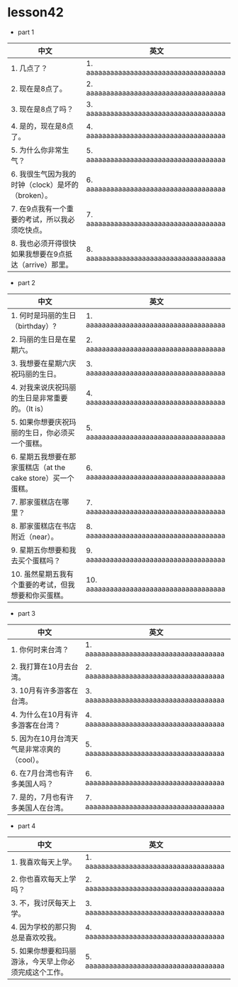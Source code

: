 
# lesson42

- part 1

| 中文                                                   | 英文                                   |
| ------------------------------------------------------ | -------------------------------------- |
| 1. 几点了？                                            | 1. aaaaaaaaaaaaaaaaaaaaaaaaaaaaaaaaaaa |
| 2. 现在是8点了。                                       | 2. aaaaaaaaaaaaaaaaaaaaaaaaaaaaaaaaaaa |
| 3. 现在是8点了吗？                                     | 3. aaaaaaaaaaaaaaaaaaaaaaaaaaaaaaaaaaa |
| 4. 是的，现在是8点了。                                 | 4. aaaaaaaaaaaaaaaaaaaaaaaaaaaaaaaaaaa |
| 5. 为什么你非常生气？                                  | 5. aaaaaaaaaaaaaaaaaaaaaaaaaaaaaaaaaaa |
| 6. 我很生气因为我的时钟（clock）是坏的（broken）。     | 6. aaaaaaaaaaaaaaaaaaaaaaaaaaaaaaaaaaa |
| 7. 在9点我有一个重要的考试，所以我必须吃快点。         | 7. aaaaaaaaaaaaaaaaaaaaaaaaaaaaaaaaaaa |
| 8. 我也必须开得很快如果我想要在9点抵达（arrive）那里。 | 8. aaaaaaaaaaaaaaaaaaaaaaaaaaaaaaaaaaa |

- part 2

| 中文                                                         | 英文                                    |
| ------------------------------------------------------------ | --------------------------------------- |
| 1. 何时是玛丽的生日（birthday）?                             | 1. aaaaaaaaaaaaaaaaaaaaaaaaaaaaaaaaaaa  |
| 2. 玛丽的生日是在星期六。                                    | 2. aaaaaaaaaaaaaaaaaaaaaaaaaaaaaaaaaaa  |
| 3. 我想要在星期六庆祝玛丽的生日。                            | 3. aaaaaaaaaaaaaaaaaaaaaaaaaaaaaaaaaaa  |
| 4. 对我来说庆祝玛丽的生日是非常重要的。（It is）             | 4. aaaaaaaaaaaaaaaaaaaaaaaaaaaaaaaaaaa  |
| 5. 如果你想要庆祝玛丽的生日，你必须买一个蛋糕。              | 5. aaaaaaaaaaaaaaaaaaaaaaaaaaaaaaaaaaa  |
| 6. 星期五我想要在那家蛋糕店（at the cake store）买一个蛋糕。 | 6. aaaaaaaaaaaaaaaaaaaaaaaaaaaaaaaaaaa  |
| 7. 那家蛋糕店在哪里？                                        | 7. aaaaaaaaaaaaaaaaaaaaaaaaaaaaaaaaaaa  |
| 8. 那家蛋糕店在书店附近（near）。                            | 8. aaaaaaaaaaaaaaaaaaaaaaaaaaaaaaaaaaa  |
| 9. 星期五你想要和我去买个蛋糕吗？                            | 9. aaaaaaaaaaaaaaaaaaaaaaaaaaaaaaaaaaa  |
| 10. 虽然星期五我有个重要的考试，但我想要和你买蛋糕。         | 10. aaaaaaaaaaaaaaaaaaaaaaaaaaaaaaaaaaa |


- part 3

| 中文                                        | 英文                                   |
| ------------------------------------------- | -------------------------------------- |
| 1. 你何时来台湾？                           | 1. aaaaaaaaaaaaaaaaaaaaaaaaaaaaaaaaaaa |
| 2. 我打算在10月去台湾。                     | 2. aaaaaaaaaaaaaaaaaaaaaaaaaaaaaaaaaaa |
| 3. 10月有许多游客在台湾。                   | 3. aaaaaaaaaaaaaaaaaaaaaaaaaaaaaaaaaaa |
| 4. 为什么在10月有许多游客在台湾？           | 4. aaaaaaaaaaaaaaaaaaaaaaaaaaaaaaaaaaa |
| 5. 因为在10月台湾天气是非常凉爽的（cool）。 | 5. aaaaaaaaaaaaaaaaaaaaaaaaaaaaaaaaaaa |
| 6. 在7月台湾也有许多美国人吗？              | 6. aaaaaaaaaaaaaaaaaaaaaaaaaaaaaaaaaaa |
| 7. 是的，7月也有许多美国人在台湾。          | 7. aaaaaaaaaaaaaaaaaaaaaaaaaaaaaaaaaaa |

- part 4

| 中文                                                  | 英文                                   |
| ----------------------------------------------------- | -------------------------------------- |
| 1. 我喜欢每天上学。                                   | 1. aaaaaaaaaaaaaaaaaaaaaaaaaaaaaaaaaaa |
| 2. 你也喜欢每天上学吗？                               | 2. aaaaaaaaaaaaaaaaaaaaaaaaaaaaaaaaaaa |
| 3. 不，我讨厌每天上学。                               | 3. aaaaaaaaaaaaaaaaaaaaaaaaaaaaaaaaaaa |
| 4. 因为学校的那只狗总是喜欢咬我。                     | 4. aaaaaaaaaaaaaaaaaaaaaaaaaaaaaaaaaaa |
| 5. 如果你想要和玛丽游泳，今天早上你必须完成这个工作。 | 5. aaaaaaaaaaaaaaaaaaaaaaaaaaaaaaaaaaa |